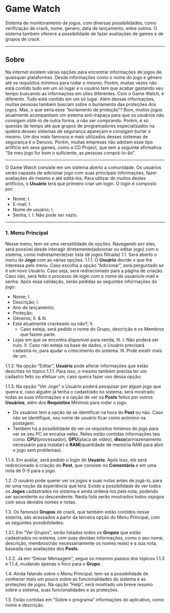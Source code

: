 # Game Watch
 Sistema de monitoramento de jogos, com diversas possibilidades, como verificação de crack, nome, genero, data de lançamento, entre outros. O sistema também oferece a possibilidade de fazer avaliações de games e de grupos de crack.

--- 
## Sobre
Na internet existem várias opções para encontrar informações de jogos de quaisquer plataformas. Desde 
informações como o nome do jogo e gênero até os requisitos mínimos para rodar o mesmo. Porém, muitas vezes não 
está contido tudo em um só lugar e o usuário tem que acabar gastando seu tempo buscando as informações em sites 
diferentes. Com o Game Watch, é diferente. Tudo está contido em um só lugar.
Além dessas informações, muitas pessoas também buscam sobre o burlamento das proteções dos jogos. Mas, o 
que seria esse “burlamento de proteção”? Bom, muitos jogos atualmente acompanham um sistema anti-trapaça para 
que os usuários não consigam obtê-lo de outra forma, a não ser comprando. Porém, é só questão de tempo até que 
grupos de programadores especializados na quebra desses sistemas de segurança apareçam e consigam burlar o 
mesmo. Um dos mais famosos e mais utilizados desses sistemas de segurança é o Denuvo. Porém, muitas empresas 
não adotam esse tipo artifício em seus games, como a CD Project, que tem a seguinte afirmativa: “Se meu jogo for 
bom o suficiente, as pessoas comprá-lo-ão”.

---
O Game Watch consiste em um sistema aberto a comunidade. Os usuários serão capazes de adicionar jogo com 
suas principais informações, fazer avaliações do mesmo e até editá-los. Para utilizar de muitos destes artifícios, o 
**Usuário** terá que primeiro criar um login. O login é composto por:
* Nome; I. 
* E-mail; I. 
* Nome de usuário; I. 
* Senha; I.
I. Não pode ser vazio.

---
### 1. Menu Principal
Nesse menu, tem-se uma versatilidade de opções. Navegando por eles, será possível desde interagir 
diretamente(adicionar ou editar jogo) com o sistema, como indiretamente(ver lista de jogos filtrada)
1.1. Será aberto o menu de **Jogo** com as várias opções.
  1.1.1. O **Usuário** decide o que lhe interessa pelo menu. Caso escolha a opção “Adicionar”, será perguntado se 
  é um novo Usuário. Caso seja, será redirecionado para a página de criação. Caso não, será feito o 
  processo de login com o nome de usuário/e-mail e senha. Após essa validação, serão pedidas as 
  seguintes informações do jogo:
  * Nome; I. 
  * Descrição; I. 
  * Ano de lançamento;
  * Proteção;
  * Gêneros; II. & III. 
  * Está atualmente crackeado ou não?; II. 
    - Caso esteja, será pedido o nome do Grupo, descrição e os Membros que fazem parte.
  * Lojas em que se encontra disponível para venda; III. 
  I. Não poderá ser nulo.
  II. Caso não esteja na base de dados, o Usuário precisará cadastrá-lo, para ajudar o crescimento do 
  sistema.
  III. Pode existir mais de um.

  1.1.2. Na opção “Editar”, **Usuário** pode alterar informações que estão descritas no tópico 1.1.1. Para isso, o 
  mesmo também precisa ter um cadastro feito ou efetuar um, caso queira fazer uso dessa opção;

  1.1.3. Na opção “Ver Jogo” o Usuário poderá pesquisar por algum jogo que queira e, caso alguém já tenha o 
  cadastrado no sistema, será mostrado todas as suas informações e a opção de ver os **Posts** feitos por 
  outros **Usuários**, além dos **Requisitos** Mínimos para rodar o jogo.

  * Os usuários tem a opção de se identificar na hora do **Post** ou não. Caso não se identifique, seu nome 
  de usuário ficar como anônimo na postagem.
  * Também há a possibilidade de ver os requisitos mínimos do jogo para ver se seu PC se encaixa neles.
  Neles estão contidas informações tais como: **CPU**(processador), **GPU**(placa de vídeo), 
  **disco**(armazenamento necessário para instalar) e **RAM**(quantidade de memória RAM para abrir o 
  jogo sem problemas).

  1.1.4. Em avaliar, será pedido o login do **Usuário**. Após isso, ele será redirecionado à criação do **Post**, que 
  consiste no **Comentário** e em uma nota de 0-5 para o jogo.

1.2. O usuário pode querer ver os jogos e suas notas antes de jogá-lo, para ter uma noção da experiência que terá.
Existe a possibilidade de ver todos os **Jogos** cadastrados no sistema e ainda ordená-los pela nota, podendo 
ser ascendente ou descendente. Nesta lista serão mostrados todos osjogos com seus devidos nomes e notas.

1.3. Os famosos **Grupos** de crack, que também estão contidos nesse sistema, são acessados a partir da terceira 
opção do Menu Principal, com as seguintes possibilidades:

  1.3.1. Em “Ver Grupos”, serão listados todos os **Grupos** que estão cadastrados no sistema, com suas devidas 
  informações, como o seu nome, descrição, membros(não necessariamente os nomes reais) e a sua nota, 
  baseada nas avaliações dos **Posts**.

  1.3.2. Já em “Deixar Mensagem”, segue os mesmos passos dos tópicos 1.1.3 e 1.1.4, mudando apenas o foco 
  para o **Grupo**.

1.4. Ainda falando sobre o Menu Principal, tem-se a possibilidade de conhecer mais um pouco sobre as 
funcionalidades do sistema e as proteções de jogos. Na opção “Help”, será mostrado um breve resumo sobre 
o sistema, suas funcionalidades e as proteções. 

1.5. Estão contidas em “Sobre o programa” informações do aplicativo, como nome e descrição.
